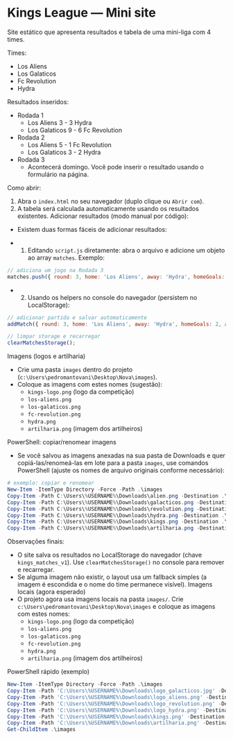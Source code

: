 # Kings League — Mini site

Site estático que apresenta resultados e tabela de uma mini-liga com 4 times.

Times:
- Los Aliens
- Los Galaticos
- Fc Revolution
- Hydra

Resultados inseridos:
- Rodada 1
  - Los Aliens 3 - 3 Hydra
  - Los Galaticos 9 - 6 Fc Revolution
- Rodada 2
  - Los Aliens 5 - 1 Fc Revolution
  - Los Galaticos 3 - 2 Hydra
- Rodada 3
  - Acontecerá domingo. Você pode inserir o resultado usando o formulário na página.

Como abrir:
1. Abra o `index.html` no seu navegador (duplo clique ou `Abrir com`).
2. A tabela será calculada automaticamente usando os resultados existentes.
Adicionar resultados (modo manual por código):
- Existem duas formas fáceis de adicionar resultados:

- 1) Editando `script.js` diretamente: abra o arquivo e adicione um objeto ao array `matches`.
  Exemplo:

```js
// adiciona um jogo na Rodada 3
matches.push({ round: 3, home: 'Los Aliens', away: 'Hydra', homeGoals: 2, awayGoals: 1 });
```

- 2) Usando os helpers no console do navegador (persistem no LocalStorage):

```js
// adicionar partida e salvar automaticamente
addMatch({ round: 3, home: 'Los Aliens', away: 'Hydra', homeGoals: 2, awayGoals: 1 });

// limpar storage e recarregar
clearMatchesStorage();
```

Imagens (logos e artilharia)
- Crie uma pasta `images` dentro do projeto (`c:\Users\pedromantovani\Desktop\Nova\images`).
- Coloque as imagens com estes nomes (sugestão):
  - `kings-logo.png` (logo da competição)
  - `los-aliens.png`
  - `los-galaticos.png`
  - `fc-revolution.png`
  - `hydra.png`
  - `artilharia.png` (imagem dos artilheiros)

PowerShell: copiar/renomear imagens
- Se você salvou as imagens anexadas na sua pasta de Downloads e quer copiá-las/renomeá-las em lote para a pasta `images`, use comandos PowerShell (ajuste os nomes de arquivo originais conforme necessário):

```powershell
# exemplo: copiar e renomear
New-Item -ItemType Directory -Force -Path .\images
Copy-Item -Path C:\Users\%USERNAME%\Downloads\alien.png -Destination .\images\los-aliens.png
Copy-Item -Path C:\Users\%USERNAME%\Downloads\galacticos.png -Destination .\images\los-galaticos.png
Copy-Item -Path C:\Users\%USERNAME%\Downloads\revolution.png -Destination .\images\fc-revolution.png
Copy-Item -Path C:\Users\%USERNAME%\Downloads\hydra.png -Destination .\images\hydra.png
Copy-Item -Path C:\Users\%USERNAME%\Downloads\kings.png -Destination .\images\kings-logo.png
Copy-Item -Path C:\Users\%USERNAME%\Downloads\artilharia.png -Destination .\images\artilharia.png
```

Observações finais:
- O site salva os resultados no LocalStorage do navegador (chave `kings_matches_v1`). Use `clearMatchesStorage()` no console para remover e recarregar.
- Se alguma imagem não existir, o layout usa um fallback simples (a imagem é escondida e o nome do time permanece visível).
Imagens locais (agora esperado)
- O projeto agora usa imagens locais na pasta `images/`. Crie `c:\Users\pedromantovani\Desktop\Nova\images` e coloque as imagens com estes nomes:
  - `kings-logo.png` (logo da competição)
  - `los-aliens.png`
  - `los-galaticos.png`
  - `fc-revolution.png`
  - `hydra.png`
  - `artilharia.png` (imagem dos artilheiros)

PowerShell rápido (exemplo)
```powershell
New-Item -ItemType Directory -Force -Path .\images
Copy-Item -Path 'C:\Users\%USERNAME%\Downloads\logo_galacticos.jpg' -Destination .\images\los-galaticos.png -Force
Copy-Item -Path 'C:\Users\%USERNAME%\Downloads\logo_aliens.png' -Destination .\images\los-aliens.png -Force
Copy-Item -Path 'C:\Users\%USERNAME%\Downloads\logo_revolution.png' -Destination .\images\fc-revolution.png -Force
Copy-Item -Path 'C:\Users\%USERNAME%\Downloads\logo_hydra.png' -Destination .\images\hydra.png -Force
Copy-Item -Path 'C:\Users\%USERNAME%\Downloads\kings.png' -Destination .\images\kings-logo.png -Force
Copy-Item -Path 'C:\Users\%USERNAME%\Downloads\artilharia.png' -Destination .\images\artilharia.png -Force
Get-ChildItem .\images
```